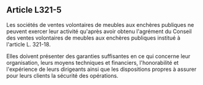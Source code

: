 Article L321-5
----
Les sociétés de ventes volontaires de meubles aux enchères publiques ne peuvent
exercer leur activité qu'après avoir obtenu l'agrément du Conseil des ventes
volontaires de meubles aux enchères publiques institué à l'article L. 321-18.

Elles doivent présenter des garanties suffisantes en ce qui concerne leur
organisation, leurs moyens techniques et financiers, l'honorabilité et
l'expérience de leurs dirigeants ainsi que les dispositions propres à assurer
pour leurs clients la sécurité des opérations.
